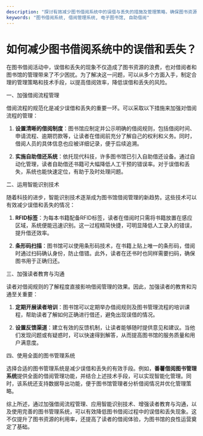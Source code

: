 ```yaml
---
description: "探讨有效减少图书借阅系统中的误借与丢失的措施及管理策略，确保图书资源的安全与高效利用。"
keywords: "图书借阅系统, 借阅管理系统, 电子图书馆, 自助借阅"
---
```

# 如何减少图书借阅系统中的误借和丢失？

在图书借阅活动中，误借和丢失的现象不仅造成了图书资源的浪费，也对借阅者和图书馆的管理带来了不少困扰。为了解决这一问题，可以从多个方面入手，制定合理的管理策略和技术手段，以提高借阅效率，降低误借和丢失的风险。

一、加强借阅流程管理

借阅流程的规范化是减少误借和丢失的重要一环。可以采取以下措施来加强对借阅流程的管理：

1. **设置清晰的借阅制度**：图书馆应制定并公示明确的借阅规则，包括借阅时间、申请流程、逾期罚款等，让读者在借阅前充分了解自己的权利和义务。同时，借阅人员的具体信息也应被详细记录，便于后续追溯。

2. **实施自助借还系统**：依托现代科技，许多图书馆已引入自助借还设备。通过自动化管理，读者自助借还书籍可大幅降低人工干预的错误率。对于误借和丢失，系统也能快速定位，有助于及时处理问题。

二、运用智能识别技术

随着科技的进步，智能识别技术逐渐成为图书馆借阅管理的新趋势。这些技术可以有效减少误借和丢失的情况：

1. **RFID标签**：为每本书籍配备RFID标签，读者在借阅时只需将书籍放置在感应区域，系统便能迅速识别。这一过程精简快捷，可明显降低人工录入的错误，提升借还效率。

2. **条形码扫描**：图书馆可以使用条形码技术，在书籍上贴上唯一的条形码，借阅时通过扫码确认身份，防止借错。此外，读者在还书时也同样需要扫码，确保图书用于正确归还。

三、加强读者教育与沟通

读者对借阅规则的了解程度直接影响借阅管理的效果。因此，加强读者的教育和沟通至关重要：

1. **定期开展读者培训**：图书馆可以定期举办借阅规则及图书管理流程的培训课程，帮助读者了解如何正确进行借还，避免出现误借的情况。

2. **设置反馈渠道**：建立有效的反馈机制，让读者能够随时提供意见和建议。当他们发现问题或有疑惑时，可以快速得到解答，从而提高图书馆的服务质量和用户满意度。

四、使用全面的图书管理系统

选择合适的图书管理系统是减少误借和丢失的有效手段。例如，**番薯借阅图书管理系统**提供全面的借阅管理功能，并结合上述技术手段，可以实现智能化管理。同时，该系统还支持数据导出功能，便于图书馆管理者分析借阅情况并优化管理策略。

综上所述，通过加强借阅流程管理、应用智能识别技术、增强读者教育与沟通，以及使用完善的图书管理系统，可以有效降低图书借阅过程中的误借和丢失现象。这不仅提升了图书资源的利用率，还提高了读者的借阅体验，为图书馆的良性运营奠定了基础。
